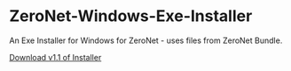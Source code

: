 # ZeroNet-Windows-Exe-Installer
An Exe Installer for Windows for ZeroNet - uses files from ZeroNet Bundle.

[Download v1.1 of Installer](https://github.com/krixano/ZeroNet-Windows-Exe-Installer/releases/download/1.2/ZeroNetInstaller.exe)

